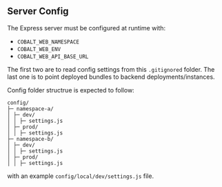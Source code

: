 ## Server Config

The Express server must be configured at runtime with:

-   `COBALT_WEB_NAMESPACE`
-   `COBALT_WEB_ENV`
-   `COBALT_WEB_API_BASE_URL`

The first two are to read config settings from this `.gitignored` folder.
The last one is to point deployed bundles to backend deployments/instances.

Config folder structrue is expected to follow:

```
config/
├─ namespace-a/
│ ├─ dev/
│ │ ├─ settings.js
│ ├─ prod/
│ │ ├─ settings.js
├─ namespace-b/
│ ├─ dev/
│ │ ├─ settings.js
│ ├─ prod/
│ │ ├─ settings.js
```

with an example `config/local/dev/settings.js` file.
